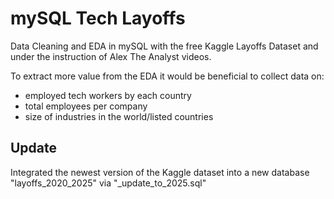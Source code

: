 # mySQL Tech Layoffs
Data Cleaning and EDA in mySQL with the free Kaggle Layoffs Dataset and under the instruction of Alex The Analyst videos.

To extract more value from the EDA it would be beneficial to collect data on:

- employed tech workers by each country
- total employees per company
- size of industries in the world/listed countries

## Update
Integrated the newest version of the Kaggle dataset into a new database "layoffs_2020_2025" via "_update_to_2025.sql"
